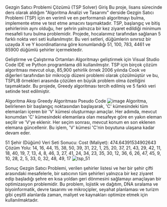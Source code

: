 Gezgin Satıcı Problemi Çözümü (TSP Solver)
Giriş
Bu proje, lisans sürecinde ders olarak aldığım  "Algoritma Analizi ve Tasarımı" derside Gezgin Satıcı Problemi (TSP) için en verimli ve en performanslı algoritmayı bulma, implemente etme ve test etme amacını taşımaktadır. TSP, başlangıç ve bitiş şehirlerinin aynı olduğu, her şehrin yalnızca bir kez ziyaret edildiği minimum mesafeli turu bulma problemidir. Projede, hocalarımız tarafından sağlanan 5 farklı nokta veri seti kullanılmıştır. Bu veri setleri, düğümlerin sınırsız bir uzayda X ve Y koordinatlarına göre konumlandığı 51, 100, 783, 4461 ve 85900 düğümlü şehirler içermektedir.

Geliştirme ve Çalıştırma Ortamları
Algoritmayı geliştirmek için Visual Studio Code IDE ve Python programlama dili kullanılmıştır. TSP için birçok çözüm algoritması mevcut olup, 85,900 şehirlik örnek 2006 yılında Cook ve diğerleri tarafından bir mikroçip düzeni problemi olarak çözülmüştür ve bu, TSPLIB örnekleri arasında çözülen en büyük problem olma özelliğini taşımaktadır. Bu projede, Greedy algoritması tercih edilmiş ve  5 farklı veri setinde test edilmiştir.

Algoritma Akışı
Greedy Algoritması Pseudo Code
![image](https://github.com/SametKaanKskn/Travelling-salesman-problem-Greedy-Algorithm/assets/111184050/73275700-2fe0-4781-a0c4-27d0083706bb)
Algoritma, belirlenen bir başlangıç noktasından başlayarak, 'C' kümesindeki tüm elemanları içeren bir 'V' kümesi oluşturmayı amaçlar. Her adımda, mevcut konumdan 'C' kümesindeki elemanlara olan mesafeye göre en yakın eleman seçilir ve 'V'ye eklenir. Her seçim sonrası, mevcut konum en son eklenen elemana güncellenir. Bu işlem, 'V' kümesi 'C'nin boyutuna ulaşana kadar devam eder.

51 Şehir (Düğüm) Veri Seti Sonucu:
Cost (Maliyet): 474.64391534902643
Çözüm Yolu: 14, 16, 44, 15, 38, 50, 39, 31, 22, 1, 25, 20, 37, 21, 43, 29, 42, 11, 18, 40, 19, 7, 13, 4, 8, 46, 3, 27, 41, 24, 34, 23, 35, 30, 12, 36, 6, 26, 47, 45, 9, 10, 28, 2, 5, 33, 0, 32, 48, 49, 17
![tsp_51](https://github.com/SametKaanKskn/Travelling-salesman-problem-Greedy-Algorithm/assets/111184050/7acb607f-6f6b-40c5-aca5-8be1fa8b42fe)


Sonuç
Gezgin Satıcı Problemi, verilen şehirler listesi ve her bir şehir çifti arasındaki mesafelerle, bir satıcının tüm şehirleri yalnızca bir kez ziyaret edip başladığı şehre en kısa yoldan geri dönmesini sağlamayı amaçlayan bir optimizasyon problemidir. Bu problem, lojistik ve dağıtım, DNA sıralama ve biyoinformatik, devre tasarımı ve mikroçipler, seyahat planlaması ve turizm gibi çeşitli alanlarda zaman, maliyet ve kaynakları optimize etmek için kullanılmaktadır.
